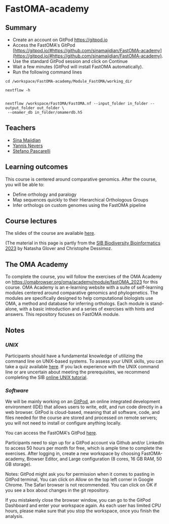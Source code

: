 # FastOMA-academy




## Summary

* Create an account on GitPod https://gitpod.io
* Access the FastOMA's GitPod [https://gitpod.io/#https://github.com/sinamajidian/FastOMA-academy](https://gitpod.io/#https://github.com/sinamajidian/FastOMA-academy).
* Use the standard GitPod session and click on Continue
* Wait a few minutes (GitPod will install FastOMA automatically).
* Run the following command lines
```
cd /workspace/FastOMA-academy/Module_FastOMA/working_dir

nextflow -h


nextflow /workspace/FastOMA/FastOMA.nf --input_folder in_folder --output_folder out_folder \
 --omamer_db in_folder/omamerdb.h5
```



## Teachers

* [Sina Majidian](https://sinamajidian.github.io/)
* [Yannis Nevers](https://lab.dessimoz.org/people/yannis_nevers)
* [Stefano Pascarelli](https://scholar.google.com/citations?user=UU4EztcAAAAJ)



## Learning outcomes

This course is centered around comparative genomics. After the course, you will be able to:

* Define orthology and paralogy
* Map sequences quickly to their Hierarchical Orthologous Groups
* Infer orthologs on custom genomes using the FastOMA pipeline

## Course lectures

The slides of the course are available [here](https://docs.google.com/presentation/d/1Z-IVkMHyln-UhzVwRSeJE8W4jm76ISKWuOVFvu9qylk/edit?usp=sharing). 

(The material in this page is partly from the [SIB Biodiversity Bioinformatics 2023](https://github.com/DessimozLab/SIBBiodiversityBioinformatics2023/tree/main) by Natasha Glover and Christophe Dessimoz.

## The OMA Academy

To complete the course, you will follow the exercises of the OMA Academy on https://omabrowser.org/oma/academy/module/fastOMA_2023 for this course. OMA Academy is an e-learning website with a suite of self-learning modules centered around comparative genomics and phylogenetics. The modules are specifically designed to help computational biologists use OMA, a method and database for inferring orthologs. Each module is stand-alone, with a basic introduction and a series of exercises with hints and answers.
This repository focuses on FastOMA module.



## Notes


### _UNIX_

Participants should have a fundamental knowledge of utilizing the command line on UNIX-based systems. To assess your UNIX skills, you can take a quiz available [here](https://docs.google.com/forms/d/e/1FAIpQLSd2BEWeOKLbIRGBT_aDEGPce1FOaVYBbhBiaqcaHoBKNB27MQ/viewform?usp=sf_link). If you lack experience with the UNIX command line or are uncertain about meeting the prerequisites, we recommend completing the SIB [online UNIX tutorial](https://edu.sib.swiss/pluginfile.php/2878/mod_resource/content/4/couselab-html/content.html). 


### _Software_

We will be mainly working on an [GitPod](https://gitpod.io/), an online integrated development environment (IDE) that allows users to write, edit, and run code directly in a web browser. GitPod is cloud-based, meaning that all software, code, and files needed for the course are stored and processed on remote servers; you will not need to install or configure anything locally.
 
You can access the FastOMA's GitPod [here](https://gitpod.io/#https://github.com/sinamajidian/FastOMA-academy).


Participants need to sign up for a GitPod account via Github and/or LinkedIn to access 50 hours per month for free, which is ample time to complete the exercises. After logging in, create a new workspace by choosing FastOMA-academy, Browser Editor, and Large configuration (8 cores, 16 GB RAM, 50 GB storage). 

Notes: 
GitPod might ask you for permission when it comes to pasting in GitPod terminal, You can click on Allow on the top left corner in Google Chrome. The Safari browser is not recommended. 
You can click on OK if you see a box about changes in the git repository.

If you mistakenly close the browser window, you can go to the GitPod Dashboard and enter your workspace again.
As each user has limited CPU hours, please make sure that you stop the workspace, once you finish the analysis.   


